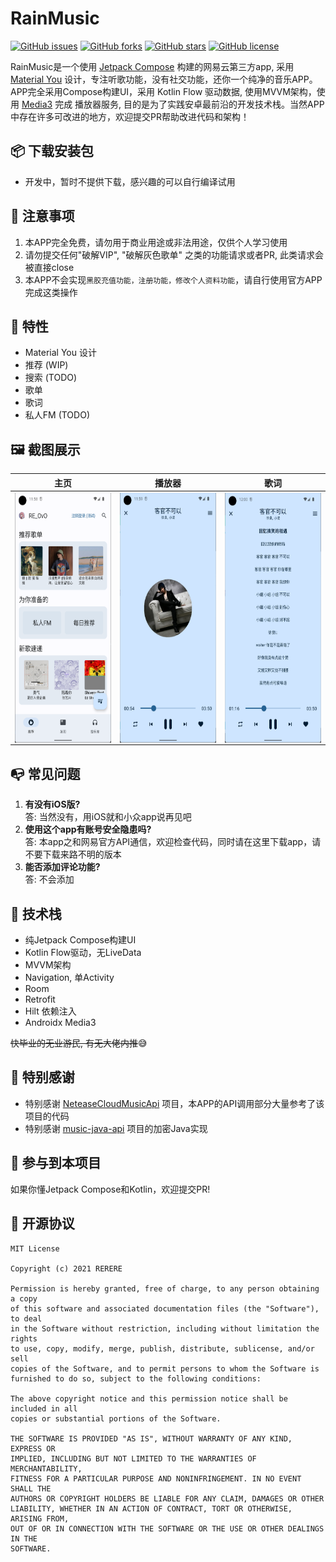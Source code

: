 # RainMusic
[![GitHub issues](https://img.shields.io/github/issues/re-ovo/RainMusic)](https://github.com/re-ovo/RainMusic/issues)
[![GitHub forks](https://img.shields.io/github/forks/re-ovo/RainMusic)](https://github.com/re-ovo/RainMusic/network)
[![GitHub stars](https://img.shields.io/github/stars/re-ovo/RainMusic)](https://github.com/re-ovo/RainMusic/stargazers)
[![GitHub license](https://img.shields.io/github/license/re-ovo/RainMusic)](https://github.com/re-ovo/RainMusic/blob/master/LICENSE)

RainMusic是一个使用 [Jetpack Compose](https://developer.android.com/jetpack/compose) 构建的网易云第三方app,
采用 [Material You](https://m3.material.io/) 设计，专注听歌功能，没有社交功能，还你一个纯净的音乐APP。
APP完全采用Compose构建UI，采用 Kotlin Flow 驱动数据, 使用MVVM架构，使用 [Media3](https://github.com/androidx/media) 完成
播放器服务, 目的是为了实践安卓最前沿的开发技术栈。当然APP中存在许多可改进的地方，欢迎提交PR帮助改进代码和架构！

## 📦️ 下载安装包
* 开发中，暂时不提供下载，感兴趣的可以自行编译试用

## 👀 注意事项
1. 本APP完全免费，请勿用于商业用途或非法用途，仅供个人学习使用
2. 请勿提交任何"破解VIP", "破解灰色歌单" 之类的功能请求或者PR, 此类请求会被直接close
3. 本APP不会实现`黑胶充值功能，注册功能，修改个人资料功能`，请自行使用官方APP完成这类操作

## 🎯 特性
* Material You 设计
* 推荐 (WIP)
* 搜索 (TODO)
* 歌单
* 歌词
* 私人FM (TODO)

## 🖼️ 截图展示
| 主页 | 播放器 | 歌词 |
| ----- | ------| ------|
| <img src="art/index.png" align="left" height="400">| <img src="art/player.png" align="left" height="400">| <img src="art/lyric.png" align="left" height="400"> |

## 📭 常见问题
1. **有没有iOS版?**   
   答: 当然没有，用iOS就和小众app说再见吧
2. **使用这个app有账号安全隐患吗?**   
   答: 本app之和网易官方API通信，欢迎检查代码，同时请在这里下载app，请不要下载来路不明的版本
3. **能否添加评论功能?**   
   答: 不会添加

## 🎲 技术栈
* 纯Jetpack Compose构建UI
* Kotlin Flow驱动，无LiveData
* MVVM架构
* Navigation, 单Activity
* Room
* Retrofit
* Hilt 依赖注入
* Androidx Media3

~~快毕业的无业游民, 有无大佬内推~~😅

## 🤩 特别感谢
* 特别感谢 [NeteaseCloudMusicApi](https://github.com/Binaryify/NeteaseCloudMusicApi) 项目，本APP的API调用部分大量参考了该项目的代码
* 特别感谢 [music-java-api](https://github.com/jnwang95/music-java-api) 项目的加密Java实现

## 🔭 参与到本项目
如果你懂Jetpack Compose和Kotlin，欢迎提交PR!

## 📡 开源协议
```text
MIT License

Copyright (c) 2021 RERERE

Permission is hereby granted, free of charge, to any person obtaining a copy
of this software and associated documentation files (the "Software"), to deal
in the Software without restriction, including without limitation the rights
to use, copy, modify, merge, publish, distribute, sublicense, and/or sell
copies of the Software, and to permit persons to whom the Software is
furnished to do so, subject to the following conditions:

The above copyright notice and this permission notice shall be included in all
copies or substantial portions of the Software.

THE SOFTWARE IS PROVIDED "AS IS", WITHOUT WARRANTY OF ANY KIND, EXPRESS OR
IMPLIED, INCLUDING BUT NOT LIMITED TO THE WARRANTIES OF MERCHANTABILITY,
FITNESS FOR A PARTICULAR PURPOSE AND NONINFRINGEMENT. IN NO EVENT SHALL THE
AUTHORS OR COPYRIGHT HOLDERS BE LIABLE FOR ANY CLAIM, DAMAGES OR OTHER
LIABILITY, WHETHER IN AN ACTION OF CONTRACT, TORT OR OTHERWISE, ARISING FROM,
OUT OF OR IN CONNECTION WITH THE SOFTWARE OR THE USE OR OTHER DEALINGS IN THE
SOFTWARE.
```
